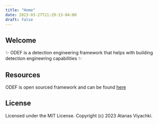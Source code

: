 ```yaml
---
title: "Home"
date: 2023-03-27T21:29:13-04:00
draft: false
---
```

## Welcome

✨ ODEF is a detection engineering framework that helps with building detection engineering capabilities ✨

## Resources

ODEF is open sourced framework and can be found [here](https://github.com/wealthsimple/odef)

<!-- ## Table of Content

* **[The Framework]({{< ref "ODEF" >}})**
* **[Phases]({{< ref "Phases" >}})**
* **[Sunrise]({{< ref "Sunrise" >}})**
* **[Midday]({{< ref "Midday" >}})**
* **[Sunset]({{< ref "Sunset" >}})**
* **[DEMM]({{< ref "DEMM" >}})**
* **[DAC]({{< ref "DAC" >}})**
* **[Knowledge Management]({{< ref "Knowledge" >}})** -->

## License

Licensed under the MIT License. Copyright (c) 2023 Atanas Viyachki.